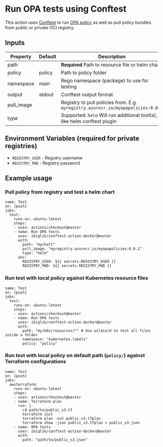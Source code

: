 # Run OPA tests using Conftest 

This action uses [Conftest](https://github.com/instrumenta/conftest) to run [OPA policy](https://www.openpolicyagent.org/) as well as pull policy bundles from public or private OCI registry.

## Inputs

| Property | Default | Description |
| --- | --- | --- |
| path | | **Required** Path to resource file or helm chart |
| policy | policy | Path to policy folder |
| namespace | main | Rego namespace (package) to use for testing |
| output | stdout | Conftest output format |
| pull_image | | Registry to pull policies from. E.g. `myregistry.azurecr.io/myopapolicies:0.0.1` |
| type | | Supported: `helm` Will run additional tool(s), like helm conftest plugin |


## Environment Variables (required for private registries)

- `REGISTRY_USER` - Registry username
- `REGISTRY_PWD` - Registry password


## Example usage

### Pull policy from registry and test a helm chart

```
name: Test
on: [push]
jobs:
  test:
    runs-on: ubuntu-latest
    steps:
    - uses: actions/checkout@master
    - name: Run OPA tests
      uses: ibiqlik/conftest-action-docker@master
      with:
        path: "mychart"
        pull_image: "myregistry.azurecr.io/myopapolicies:0.0.1"
        type: "helm"
      env:
        REGISTRY_USER: ${{ secrets.REGISTRY_USER }}
        REGISTRY_PWD: ${{ secrets.REGISTRY_PWD }}
```

### Run test with local policy against Kubernetes resource files

```
name: Test
on: [push]
jobs:
  test:
    runs-on: ubuntu-latest
    steps:
    - uses: actions/checkout@master
    - name: Run OPA tests
      uses: ibiqlik/conftest-action-docker@master
      with:
        path: "my/k8s/resources/*" # Use wildcard to test all files inside a folder
        namespace: "kubernetes.labels"
        policy: "policy"
```

### Run test with local policy on default path (`policy/`) against Terraform configurations

```
name: Test
on: [push]
jobs:
  awsterraform:
    runs-on: ubuntu-latest
    steps:
    - uses: actions/checkout@master
    - name: Terraform plan
      run: |
        cd path/to/public_s3.tf
        terraform init
        terraform plan -out public_s3.tfplan
        terraform show -json public_s3.tfplan > public_s3.json
    - name: OPA tests
      uses: ibiqlik/conftest-action-docker@master
      with:
        path: "path/to/public_s3.json"
```

